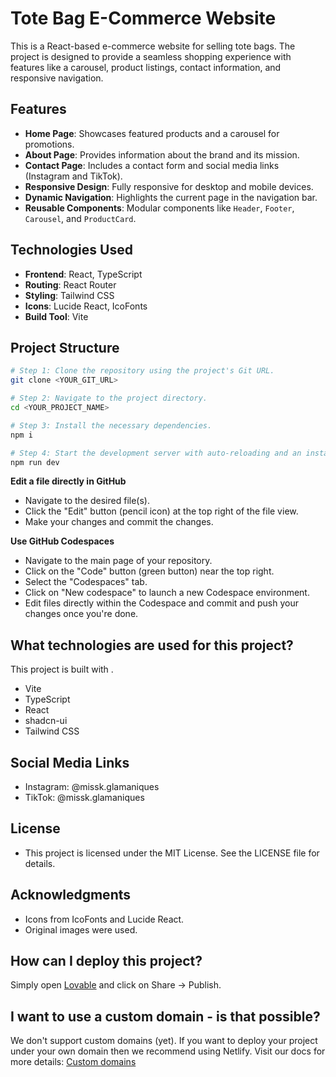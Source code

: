 # Tote Bag E-Commerce Website

This is a React-based e-commerce website for selling tote bags. The project is designed to provide a seamless shopping experience with features like a carousel, product listings, contact information, and responsive navigation.

## Features

- **Home Page**: Showcases featured products and a carousel for promotions.
- **About Page**: Provides information about the brand and its mission.
- **Contact Page**: Includes a contact form and social media links (Instagram and TikTok).
- **Responsive Design**: Fully responsive for desktop and mobile devices.
- **Dynamic Navigation**: Highlights the current page in the navigation bar.
- **Reusable Components**: Modular components like `Header`, `Footer`, `Carousel`, and `ProductCard`.

## Technologies Used

- **Frontend**: React, TypeScript
- **Routing**: React Router
- **Styling**: Tailwind CSS
- **Icons**: Lucide React, IcoFonts
- **Build Tool**: Vite

## Project Structure

```sh
# Step 1: Clone the repository using the project's Git URL.
git clone <YOUR_GIT_URL>

# Step 2: Navigate to the project directory.
cd <YOUR_PROJECT_NAME>

# Step 3: Install the necessary dependencies.
npm i

# Step 4: Start the development server with auto-reloading and an instant preview.
npm run dev
```

**Edit a file directly in GitHub**

- Navigate to the desired file(s).
- Click the "Edit" button (pencil icon) at the top right of the file view.
- Make your changes and commit the changes.

**Use GitHub Codespaces**

- Navigate to the main page of your repository.
- Click on the "Code" button (green button) near the top right.
- Select the "Codespaces" tab.
- Click on "New codespace" to launch a new Codespace environment.
- Edit files directly within the Codespace and commit and push your changes once you're done.

## What technologies are used for this project?

This project is built with .

- Vite
- TypeScript
- React
- shadcn-ui
- Tailwind CSS

## Social Media Links
- Instagram: @missk.glamaniques
- TikTok: @missk.glamaniques
## License
- This project is licensed under the MIT License. See the LICENSE file for details.

## Acknowledgments
- Icons from IcoFonts and Lucide React.
- Original images were used.

## How can I deploy this project?

Simply open [Lovable](https://lovable.dev/projects/df0be93c-f1ac-4fd1-beb5-844ad4660ac9) and click on Share -> Publish.

## I want to use a custom domain - is that possible?

We don't support custom domains (yet). If you want to deploy your project under your own domain then we recommend using Netlify. Visit our docs for more details: [Custom domains](https://docs.lovable.dev/tips-tricks/custom-domain/)
